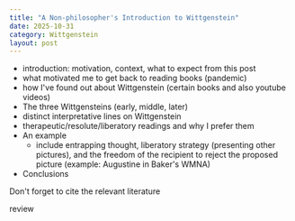 ```yaml
---
title: "A Non-philosopher's Introduction to Wittgenstein"
date: 2025-10-31
category: Wittgenstein
layout: post
---
```


- introduction: motivation, context, what to expect from this post
- what motivated me to get back to reading books (pandemic)
- how I've found out about Wittgenstein (certain books and also youtube videos)
- The three Wittgensteins (early, middle, later)
- distinct interpretative lines on Wittgenstein
- therapeutic/resolute/liberatory readings and why I prefer them
- An example
  - include entrapping thought, liberatory strategy (presenting other pictures), and the freedom of the recipient to reject the proposed picture (example: Augustine in Baker's WMNA)
- Conclusions

Don't forget to cite the relevant literature

review